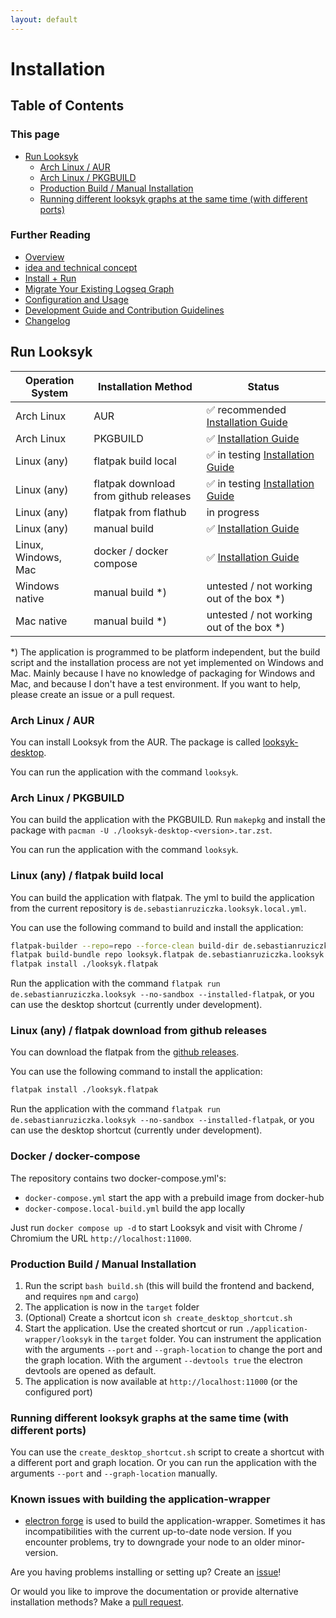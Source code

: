 ```yaml
---
layout: default
---
```


# Installation

## Table of Contents

### This page

- [Run Looksyk](#run-looksyk)
	- [Arch Linux / AUR](#arch-linux--aur)
	- [Arch Linux / PKGBUILD](#arch-linux--pkgbuild)
	- [Production Build / Manual Installation](#production-build--manual-installation)
	- [Running different looksyk graphs at the same time (with different ports)](#running-different-looksyk-graphs-at-the-same-time-with-different-ports)

### Further Reading

- [Overview](index.md)
- [idea and technical concept](idea_and_technical_concept.md)
- [Install + Run](installation.md)
- [Migrate Your Existing Logseq Graph](migration_from_logseq.md)
- [Configuration and Usage](usage.md)
- [Development Guide and Contribution Guidelines](development_and_contribution.md)
- [Changelog](changelog.md)

## Run Looksyk

| Operation System    | Installation Method                   | Status                                                                                   |
|---------------------|---------------------------------------|------------------------------------------------------------------------------------------|
| Arch Linux          | AUR                                   | ✅ recommended [Installation Guide](#arch-linux--aur)                                     |
| Arch Linux          | PKGBUILD                              | ✅ [Installation Guide](#arch-linux--pkgbuild)                                            |
| Linux (any)         | flatpak build local                   | ✅ in testing [Installation Guide](#linux-any--flatpak-build-local)                       |
| Linux (any)         | flatpak download from github releases | ✅ in testing [Installation Guide](#linux-any--flatpak-download-from-github-releases~~~~) |
| Linux (any)         | flatpak from flathub                  | in progress                                                                              |
| Linux (any)         | manual build                          | ✅ [Installation Guide](#production-build--manual-installation)                           |
| Linux, Windows, Mac | docker / docker compose               | ✅ [Installation Guide](#docker--docker-compose)                                          |
| Windows native      | manual build  *)                      | untested / not working out of the box   *)                                               |
| Mac native          | manual build  *)                      | untested / not working out of the box   *)                                               |

*) The application is programmed to be platform independent, but the build script and the installation process are not
yet implemented on Windows and Mac. Mainly because I have no knowledge of packaging for Windows and Mac, and because I
don't have a test environment. If you want to help, please create an issue or a pull request.

### Arch Linux / AUR

You can install Looksyk from the AUR. The package is
called [looksyk-desktop](https://aur.archlinux.org/packages/looksyk-desktop).

You can run the application with the command `looksyk`.

### Arch Linux / PKGBUILD

You can build the application with the PKGBUILD. Run `makepkg` and install the package with
`pacman -U ./looksyk-desktop-<version>.tar.zst`.

You can run the application with the command `looksyk`.

### Linux (any) / flatpak build local

You can build the application with flatpak. The yml to build the application from the current repository is
`de.sebastianruziczka.looksyk.local.yml`.

You can use the following command to build and install the application:

```bash
flatpak-builder --repo=repo --force-clean build-dir de.sebastianruziczka.looksyk.local.yml
flatpak build-bundle repo looksyk.flatpak de.sebastianruziczka.looksyk 
flatpak install ./looksyk.flatpak
```

Run the application with the command `flatpak run de.sebastianruziczka.looksyk --no-sandbox --installed-flatpak`, or 
you can use the desktop shortcut (currently under development).

### Linux (any) / flatpak download from github releases

You can download the flatpak from the [github releases](https://github.com/SebastianRzk/Looksyk/releases).

You can use the following command to install the application:

```bash	
flatpak install ./looksyk.flatpak
```

Run the application with the command `flatpak run de.sebastianruziczka.looksyk --no-sandbox --installed-flatpak`, or
you can use the desktop shortcut (currently under development).

### Docker / docker-compose

The repository contains two docker-compose.yml's:

* `docker-compose.yml` start the app with a prebuild image from docker-hub
* `docker-compose.local-build.yml` build the app locally

Just run `docker compose up -d` to start Looksyk and visit with Chrome / Chromium the URL `http://localhost:11000`.

### Production Build / Manual Installation

1. Run the script `bash build.sh` (this will build the frontend and backend, and requires `npm` and `cargo`)
2. The application is now in the `target` folder
3. (Optional) Create a shortcut icon `sh create_desktop_shortcut.sh`
4. Start the application. Use the created shortcut or run `./application-wrapper/looksyk` in the `target` folder. You
   can instrument the application with the arguments `--port` and `--graph-location` to change the port and the graph
   location. With the argument `--devtools true` the electron devtools are opened as default.
5. The application is now available at `http://localhost:11000` (or the configured port)

### Running different looksyk graphs at the same time (with different ports)

You can use the `create_desktop_shortcut.sh` script to create a shortcut with a different port and graph location. Or
you can run the application with the arguments `--port` and `--graph-location` manually.

### Known issues with building the application-wrapper

- [electron forge](https://www.electronforge.io/) is used to build the application-wrapper. Sometimes it has
  incompatibilities with the current up-to-date node version. If you encounter problems, try to downgrade your node to
  an older minor-version.

Are you having problems installing or setting up? Create an [issue](https://github.com/SebastianRzk/Looksyk/issues)!

Or would you like to improve the documentation or provide alternative installation methods? Make
a [pull request](development_and_contribution.md).

